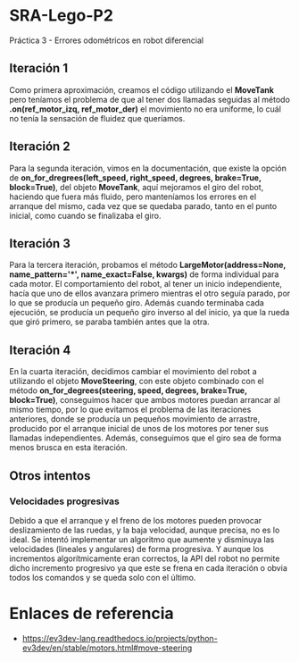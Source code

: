 # SRA-Lego-P2
Práctica 3 - Errores odométricos en robot diferencial

## Iteración 1
Como primera aproximación, creamos el código utilizando el **MoveTank** pero teníamos el problema de que al tener dos llamadas seguidas al método **.on(ref_motor_izq, ref_motor_der)** el movimiento no era uniforme, lo cuál no tenía la sensación de fluidez que queríamos.

## Iteración 2
Para la segunda iteración, vimos en la documentación, que existe la opción de **on_for_dregrees(left_speed, right_speed, degrees, brake=True, block=True)**, del objeto **MoveTank**, aquí mejoramos el giro del robot, haciendo que fuera más fluido, pero manteníamos los errores en el arranque del mismo, cada vez que se quedaba parado, tanto en el punto inicial, como cuando se finalizaba el giro.

## Iteración 3
Para la tercera iteración, probamos el método **LargeMotor(address=None, name_pattern='*', name_exact=False, kwargs)** de forma individual para cada motor. El comportamiento del robot, al tener un inicio independiente, hacía que uno de ellos avanzara primero mientras el otro seguía parado, por lo que se producía un pequeño giro. Además cuando terminaba cada ejecución, se producía un pequeño giro inverso al del inicio, ya que la rueda que giró primero, se paraba también antes que la otra.

## Iteración 4 
En la cuarta iteración, decidimos cambiar el movimiento del robot a utilizando el objeto **MoveSteering**, con este objeto combinado con el método **on_for_degrees(steering, speed, degrees, brake=True, block=True)**, conseguimos hacer que ambos motores puedan arrancar al mismo tiempo, por lo que evitamos el problema de las iteraciones anteriores, donde se producía un pequeños movimiento de arrastre, producido por el arranque inicial de unos de los motores por tener sus llamadas independientes. Además, conseguimos que el giro sea de forma menos brusca en esta iteración.

## Otros intentos

### Velocidades progresivas
Debido a que el arranque y el freno de los motores pueden provocar deslizamiento de las ruedas, y la baja velocidad, aunque precisa, no es lo ideal. Se intentó implementar un algoritmo que aumente y disminuya las velocidades (lineales y angulares) de forma progresiva. Y aunque los incrementos algorítmicamente eran correctos, la API del robot no permite dicho incremento progresivo ya que este se frena en cada iteración o obvia todos los comandos y se queda solo con el último.


# Enlaces de referencia
- https://ev3dev-lang.readthedocs.io/projects/python-ev3dev/en/stable/motors.html#move-steering
